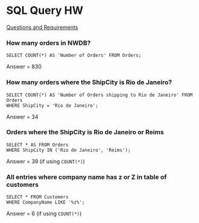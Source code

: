 # SQL Query HW

[Questions and Requirements](https://github.com/Filipe-p/sql-queries-excercise/blob/master/sql_exercises_homework.md)

### How many orders in NWDB?
```
SELECT COUNT(*) AS 'Number of Orders' FROM Orders;
```
Answer = 830

### How many orders where the ShipCity is Rio de Janeiro?
```
SELECT COUNT(*) AS 'Number of Orders shipping to Rio de Janeiro' FROM Orders
WHERE ShipCity = 'Rio de Janeiro';
```
Answer = 34

### Orders where the ShipCity is Rio de Janeiro or Reims
```
SELECT * AS FROM Orders
WHERE ShipCity IN ('Rio de Janeiro', 'Reims');
```
Answer = 39 (if using ``COUNT(*)``)

### All entries where company name has z or Z in table of customers
```
SELECT * FROM Customers
WHERE CompanyName LIKE '%z%';
```
Answer = 6 (if using ``COUNT(*)``)


